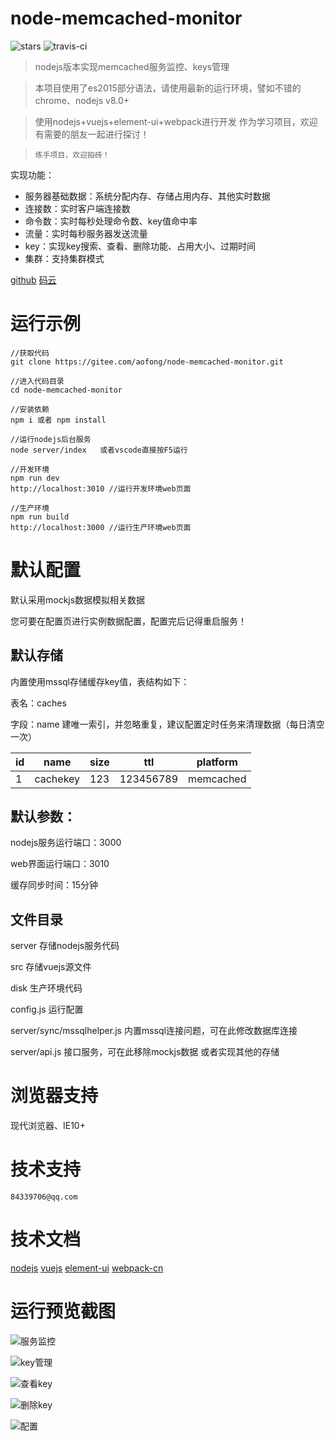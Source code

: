 # node-memcached-monitor

![stars](https://img.shields.io/github/stars/aofong/node-memcached-monitor.svg) ![travis-ci](https://travis-ci.org/aofong/node-memcached-monitor.svg?branch=master) 

>nodejs版本实现memcached服务监控、keys管理

>本项目使用了es2015部分语法，请使用最新的运行环境，譬如不错的chrome、nodejs v8.0+

>使用nodejs+vuejs+element-ui+webpack进行开发 作为学习项目，欢迎有需要的朋友一起进行探讨！

>`练手项目，欢迎拍砖！`

实现功能：
- 服务器基础数据：系统分配内存、存储占用内存、其他实时数据
- 连接数：实时客户端连接数
- 命令数：实时每秒处理命令数、key值命中率
- 流量：实时每秒服务器发送流量
- key：实现key搜索、查看、删除功能、占用大小、过期时间
- 集群：支持集群模式


[github](https://github.com/aofong/node-memcached-monitor  "github") [码云](https://gitee.com/aofong/node-memcached-monitor "oschina 码云")

# 运行示例

```
//获取代码
git clone https://gitee.com/aofong/node-memcached-monitor.git

//进入代码目录
cd node-memcached-monitor

//安装依赖
npm i 或者 npm install

//运行nodejs后台服务
node server/index   或者vscode直接按F5运行

//开发环境
npm run dev
http://localhost:3010 //运行开发环境web页面

//生产环境
npm run build
http://localhost:3000 //运行生产环境web页面

```

# 默认配置
默认采用mockjs数据模拟相关数据

您可要在配置页进行实例数据配置，配置完后记得重启服务！

## 默认存储
内置使用mssql存储缓存key值，表结构如下：

表名：caches

字段：name 建唯一索引，并忽略重复，建议配置定时任务来清理数据（每日清空一次）

|id|name|size|ttl|platform| 
|-|-|-|-|-| 
|1|cachekey|123|123456789|memcached| 

## 默认参数：

nodejs服务运行端口：3000 

web界面运行端口：3010

缓存同步时间：15分钟 


## 文件目录
server 存储nodejs服务代码

src 存储vuejs源文件

disk 生产环境代码

config.js 运行配置

server/sync/mssqlhelper.js  内置mssql连接问题，可在此修改数据库连接

server/api.js 接口服务，可在此移除mockjs数据 或者实现其他的存储

# 浏览器支持
现代浏览器、IE10+


# 技术支持
`84339706@qq.com`

# 技术文档
[nodejs](https://nodejs.org) [vuejs](https://cn.vuejs.org/) [element-ui](http://element-cn.eleme.io/#/zh-CN) [webpack-cn](https://doc.webpack-china.org/concepts/)


# 运行预览截图

![服务监控](https://gitee.com/uploads/images/2017/1108/172122_8012b273_341398.png "服务监控")

![key管理](https://gitee.com/uploads/images/2017/1118/154942_1911cb8c_341398.png "key管理")

![查看key](https://gitee.com/uploads/images/2017/1118/155153_b93d1fd1_341398.png "查看key")

![删除key](https://gitee.com/uploads/images/2017/1118/155126_cd142cb3_341398.png "删除key")

![配置](https://gitee.com/uploads/images/2017/1118/155332_0dcffbc1_341398.png "配置")